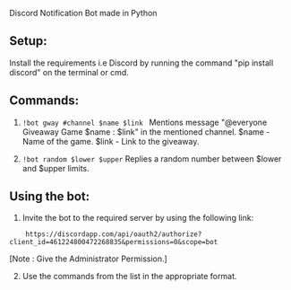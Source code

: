 Discord Notification Bot made in Python

## Setup:
Install the requirements i.e Discord by running the command "pip install discord" on the terminal or cmd.

## Commands:
1. ```!bot gway #channel $name $link ```
	Mentions message "@everyone Giveaway Game $name : $link" in the mentioned channel.
	$name - Name of the game.
	$link - Link to the giveaway.

2.  ``` !bot random $lower $upper ```
	Replies a random number between $lower and $upper limits.

## Using the bot:
1. Invite the bot to the required server by using the following link:
```
	https://discordapp.com/api/oauth2/authorize?client_id=461224800472268835&permissions=0&scope=bot
```
	

 [Note : Give the Administrator Permission.]

2. Use the commands from the list in the appropriate format.




